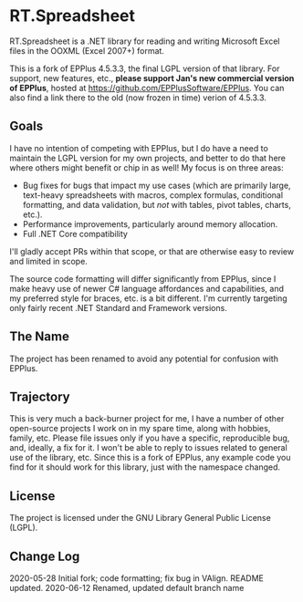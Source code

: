 # RT.Spreadsheet

RT.Spreadsheet is a .NET library for reading and writing Microsoft Excel files in the OOXML (Excel 2007+) format.

This is a fork of EPPlus 4.5.3.3, the final LGPL version of that library. For support, new features, etc., **please support Jan's new commercial version of EPPlus**, hosted at https://github.com/EPPlusSoftware/EPPlus. You can also find a link there to the old (now frozen in time) verion of 4.5.3.3.

## Goals

I have no intention of competing with EPPlus, but I do have a need to maintain the LGPL version for my own projects, and better to do that here where others might benefit or chip in as well! My focus is on three areas:

- Bug fixes for bugs that impact my use cases (which are primarily large, text-heavy spreadsheets with macros, complex formulas, conditional formatting, and data validation, but _not_ with tables, pivot tables, charts, etc.).
- Performance improvements, particularly around memory allocation.
- Full .NET Core compatibility

I'll gladly accept PRs within that scope, or that are otherwise easy to review and limited in scope.

The source code formatting will differ significantly from EPPlus, since I make heavy use of newer C# language affordances and capabilities, and my preferred style for braces, etc. is a bit different. I'm currently targeting only fairly recent .NET Standard and Framework versions.

## The Name

The project has been renamed to avoid any potential for confusion with EPPlus.

## Trajectory

This is very much a back-burner project for me, I have a number of other open-source projects I work on in my spare time, along with hobbies, family, etc. Please file issues only if you have a specific, reproducible bug, and, ideally, a fix for it. I won't be able to reply to issues related to general use of the library, etc. Since this is a fork of EPPlus, any example code you find for it should work for this library, just with the namespace changed.

## License

The project is licensed under the GNU Library General Public License (LGPL).

## Change Log

2020-05-28 Initial fork; code formatting; fix bug in VAlign. README updated.
2020-06-12 Renamed, updated default branch name
